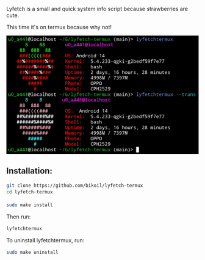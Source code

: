 Lyfetch is a small and quick system info script because strawberries are cute.

This time it's on termux because why not!

![lyfetch](./Showcase.jpg)

## Installation:
```bash
git clone https://github.com/bikoil/lyfetch-termux
cd lyfetch-termux

sudo make install
```
Then run:
```bash
lyfetchtermux
```
To uninstall lyfetchtermux, run:
```bash
sudo make uninstall
```

